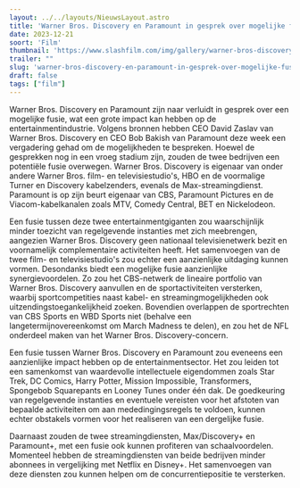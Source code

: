 ```yaml
---
layout: ../../layouts/NieuwsLayout.astro
title: 'Warner Bros. Discovery en Paramount in gesprek over mogelijke fusie'
date: 2023-12-21
soort: 'Film'
thumbnail: 'https://www.slashfilm.com/img/gallery/warner-bros-discovery-and-paramount-could-become-one-company-in-industry-shaking-merger/intro-1703108744.jpg'
trailer: ""
slug: 'warner-bros-discovery-en-paramount-in-gesprek-over-mogelijke-fusie'
draft: false
tags: ["film"]
---
```



Warner Bros. Discovery en Paramount zijn naar verluidt in gesprek over een mogelijke fusie, wat een grote impact kan hebben op de entertainmentindustrie. Volgens bronnen hebben CEO David Zaslav van Warner Bros. Discovery en CEO Bob Bakish van Paramount deze week een vergadering gehad om de mogelijkheden te bespreken. Hoewel de gesprekken nog in een vroeg stadium zijn, zouden de twee bedrijven een potentiële fusie overwegen. Warner Bros. Discovery is eigenaar van onder andere Warner Bros. film- en televisiestudio's, HBO en de voormalige Turner en Discovery kabelzenders, evenals de Max-streamingdienst. Paramount is op zijn beurt eigenaar van CBS, Paramount Pictures en de Viacom-kabelkanalen zoals MTV, Comedy Central, BET en Nickelodeon.

Een fusie tussen deze twee entertainmentgiganten zou waarschijnlijk minder toezicht van regelgevende instanties met zich meebrengen, aangezien Warner Bros. Discovery geen nationaal televisienetwerk bezit en voornamelijk complementaire activiteiten heeft. Het samenvoegen van de twee film- en televisiestudio's zou echter een aanzienlijke uitdaging kunnen vormen. Desondanks biedt een mogelijke fusie aanzienlijke synergievoordelen. Zo zou het CBS-netwerk de lineaire portfolio van Warner Bros. Discovery aanvullen en de sportactiviteiten versterken, waarbij sportcompetities naast kabel- en streamingmogelijkheden ook uitzendingstoegankelijkheid zoeken. Bovendien overlappen de sportrechten van CBS Sports en WBD Sports niet (behalve een langetermijnovereenkomst om March Madness te delen), en zou het de NFL onderdeel maken van het Warner Bros. Discovery-concern.

Een fusie tussen Warner Bros. Discovery en Paramount zou eveneens een aanzienlijke impact hebben op de entertainmentsector. Het zou leiden tot een samenkomst van waardevolle intellectuele eigendommen zoals Star Trek, DC Comics, Harry Potter, Mission Impossible, Transformers, Spongebob Squarepants en Looney Tunes onder één dak. De goedkeuring van regelgevende instanties en eventuele vereisten voor het afstoten van bepaalde activiteiten om aan mededingingsregels te voldoen, kunnen echter obstakels vormen voor het realiseren van een dergelijke fusie.

Daarnaast zouden de twee streamingdiensten, Max/Discovery+ en Paramount+, met een fusie ook kunnen profiteren van schaalvoordelen. Momenteel hebben de streamingdiensten van beide bedrijven minder abonnees in vergelijking met Netflix en Disney+. Het samenvoegen van deze diensten zou kunnen helpen om de concurrentiepositie te versterken.
